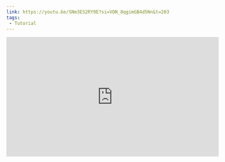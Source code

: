 ```yaml
---
link: https://youtu.be/SNm3ES2RY9E?si=VON_8qgimGB4d5Nn&t=203
tags:
 - Tutorial
---
```

<iframe width="560" height="315" src="https://www.youtube.com/embed/SNm3ES2RY9E?si=VON_8qgimGB4d5Nn&amp;start=203" title="YouTube video player" frameborder="0" allow="accelerometer; autoplay; clipboard-write; encrypted-media; gyroscope; picture-in-picture; web-share" referrerpolicy="strict-origin-when-cross-origin" allowfullscreen></iframe>
